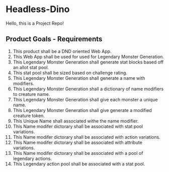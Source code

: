 # Headless-Dino
Hello, this is a Project Repo!

## Product Goals - Requirements
1. This product shall be a DND oriented Web App.
1. This Web App shall be used for used for Legendary Monster Generation.
1. This Legendary Monster Generation shall generate stat blocks based off an allot stat pool.
1. This stat pool shall be sized based on challenge rating.
1. This Legendary Monster Generation shall generate a name with modifiers.
1. This Legendary Monster Generation shall a dictionary of name modifiers to creature name.
1. This Legendary Monster Generation shall give each monster a unique name.
1. This Legendary Monster Generation shall give generate a modified creature token.
1. This Unique Name shall associated withe the name modifier.
1. This Name modifer dictorary shall be associated with stat pool variations.
1. This Name modifer dictorary shall be associated with action variations.
1. This Name modifer dictorary shall be associated with attribute variations.
1. This Name modifer dictorary shall be associated with a pool of legendary actions.
1. This Legendary action pool shall be associated with a stat pool.